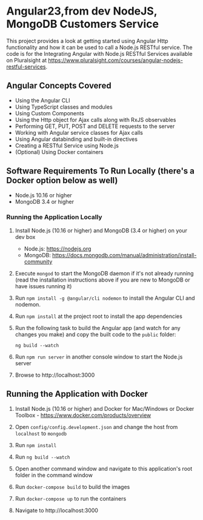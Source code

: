 # Angular23,from dev   NodeJS, MongoDB Customers Service

This project provides a look at getting started using Angular Http functionality and how it can be used
to call a Node.js RESTful service. The code is for the Integrating Angular with Node.js RESTful Services
available on Pluralsight at https://www.pluralsight.com/courses/angular-nodejs-restful-services.

## Angular Concepts Covered

* Using the Angular CLI
* Using TypeScript classes and modules
* Using Custom Components
* Using the Http object for Ajax calls along with RxJS observables
* Performing GET, PUT, POST and DELETE requests to the server
* Working with Angular service classes for Ajax calls
* Using Angular databinding and built-in directives
* Creating a RESTful Service using Node.js
* (Optional) Using Docker containers

## Software Requirements To Run Locally (there's a Docker option below as well)

* Node.js 10.16 or higher
* MongoDB 3.4 or higher

### Running the Application Locally

1. Install Node.js (10.16 or higher) and MongoDB (3.4 or higher) on your dev box

    * Node.js: https://nodejs.org
    * MongoDB: https://docs.mongodb.com/manual/administration/install-community

1. Execute `mongod` to start the MongoDB daemon if it's not already running (read the installation instructions above if you are new to MongoDB or have issues running it)

1. Run `npm install -g @angular/cli nodemon` to install the Angular CLI and nodemon.

1. Run `npm install` at the project root to install the app dependencies

1. Run the following task to build the Angular app (and watch for any changes you make) and copy the built code to the `public` folder: 

    `ng build --watch`

1. Run `npm run server` in another console window to start the Node.js server

1. Browse to http://localhost:3000


## Running the Application with Docker

1. Install Node.js (10.16 or higher) and Docker for Mac/Windows or Docker Toolbox - https://www.docker.com/products/overview

1. Open `config/config.development.json` and change the host from `localhost` to `mongodb`

1. Run `npm install`

1. Run `ng build --watch`

1. Open another command window and navigate to this application's root folder in the command window

1. Run `docker-compose build` to build the images

1. Run `docker-compose up` to run the containers

1. Navigate to http://localhost:3000


